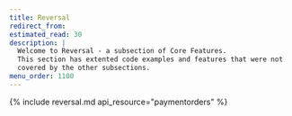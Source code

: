 ```yaml
---
title: Reversal
redirect_from:
estimated_read: 30
description: |
  Welcome to Reversal - a subsection of Core Features.
  This section has extented code examples and features that were not
  covered by the other subsections.
menu_order: 1100
---
```


{% include reversal.md api_resource="paymentorders" %}
